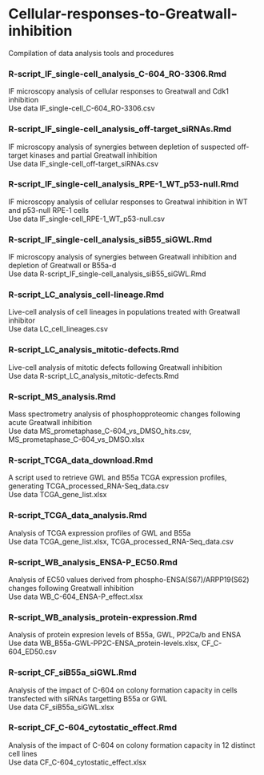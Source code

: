 # Cellular-responses-to-Greatwall-inhibition
Compilation of data analysis tools and procedures

### R-script_IF_single-cell_analysis_C-604_RO-3306.Rmd
IF microscopy analysis of cellular responses to Greatwall and Cdk1 inhibition  
Use data IF_single-cell_C-604_RO-3306.csv

### R-script_IF_single-cell_analysis_off-target_siRNAs.Rmd
IF microscopy analysis of synergies between depletion of suspected off-target kinases and partial Greatwall inhibition  
Use data IF_single-cell_off-target_siRNAs.csv

### R-script_IF_single-cell_analysis_RPE-1_WT_p53-null.Rmd
IF microscopy analysis of cellular responses to Greatwal inhibition in WT and p53-null RPE-1 cells  
Use data IF_single-cell_RPE-1_WT_p53-null.csv

### R-script_IF_single-cell_analysis_siB55_siGWL.Rmd
IF microscopy analysis of synergies between Greatwall inhibition and depletion of Greatwall or B55a-d  
Use data R-script_IF_single-cell_analysis_siB55_siGWL.Rmd

### R-script_LC_analysis_cell-lineage.Rmd
Live-cell analysis of cell lineages in populations treated with Greatwall inhibitor  
Use data LC_cell_lineages.csv

### R-script_LC_analysis_mitotic-defects.Rmd
Live-cell analysis of mitotic defects following Greatwall inhibition  
Use data R-script_LC_analysis_mitotic-defects.Rmd

### R-script_MS_analysis.Rmd
Mass spectrometry analysis of phosphopproteomic changes following acute Greatwall inhibition  
Use data MS_prometaphase_C-604_vs_DMSO_hits.csv, MS_prometaphase_C-604_vs_DMSO.xlsx

### R-script_TCGA_data_download.Rmd
A script used to retrieve GWL and B55a TCGA expression profiles, generating TCGA_processed_RNA-Seq_data.csv  
Use data TCGA_gene_list.xlsx

### R-script_TCGA_data_analysis.Rmd
Analysis of TCGA expression profiles of GWL and B55a  
Use data TCGA_gene_list.xlsx, TCGA_processed_RNA-Seq_data.csv

### R-script_WB_analysis_ENSA-P_EC50.Rmd
Analysis of EC50 values derived from phospho-ENSA(S67)/ARPP19(S62) changes following Greatwall inhibition  
Use data WB_C-604_ENSA-P_effect.xlsx

### R-script_WB_analysis_protein-expression.Rmd
Analysis of protein expresion levels of B55a, GWL, PP2Ca/b and ENSA  
Use data WB_B55a-GWL-PP2C-ENSA_protein-levels.xlsx, CF_C-604_ED50.csv

### R-script_CF_siB55a_siGWL.Rmd
Analysis of the impact of C-604 on colony formation capacity in cells transfected with siRNAs targetting B55a or GWL  
Use data CF_siB55a_siGWL.xlsx

### R-script_CF_C-604_cytostatic_effect.Rmd
Analysis of the impact of C-604 on colony formation capacity in 12 distinct cell lines  
Use data CF_C-604_cytostatic_effect.xlsx

